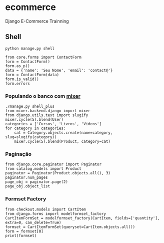 # ecommerce
Django E-Commerce Trainning


## Shell

```
python manage.py shell

from core.forms import ContactForm
form = ContactForm()
form.as_p()
data = {'name': 'Seu Nome', 'email': 'contact@'}
form = ContactForm(data)
form.is_valid()
form.errors
```

### Populando o banco com [mixer](https://github.com/klen/mixer)

```
./manage.py shell_plus
from mixer.backend.django import mixer
from django.utils.text import slugify
mixer.cycle(5).blend(User)
categories = ['Cursos', 'Livros', 'Videos']
for category in categories:
    cat = Category.objects.create(name=category, slug=slugify(category))
    mixer.cycle(5).blend(Product, category=cat)
```

### Paginação

```
from django.core.paginator import Paginator
from catalog.models import Product
paginator = Paginator(Product.objects.all(), 3)
paginator.num_pages
page_obj = paginator.page(2)
page_obj.object_list
```


### Formset Factory

```
from checkout.models import CartItem
from django.forms import modelformset_factory
CartItemFormSet = modelformset_factory(CartItem, fields=['quantity'], extra=0, can_delete=True)
formset = CartItemFormSet(queryset=CartItem.objects.all())
form = formset[0]
print(formset)
```